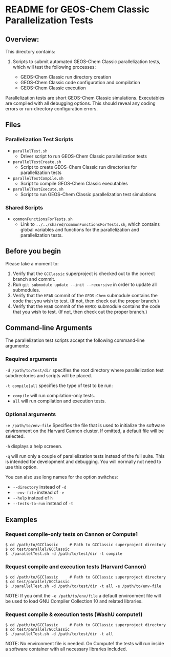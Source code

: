 # README for GEOS-Chem Classic Parallelization Tests

## Overview:

This directory contains:

1. Scripts to submit automated GEOS-Chem Classic parallelization tests, which will test the following processes:

    - GEOS-Chem Classic run directory creation
    - GEOS-Chem Classic code configuration and compilation
    - GEOS-Chem Classic execution

Parallelization tests are short GEOS-Chem Classic simulations.  Executables are compiled with all debugging options.  This should reveal any coding errors or run-directory configuration errors.

## Files

### Parallelization Test Scripts

- `parallelTest.sh`
  - Driver script to run GEOS-Chem Classic parallelization tests
- `parallelTestCreate.sh`
  - Script to create GEOS-Chem Classic run directories for parallelization tests
- `parallelTestCompile.sh`
  - Script to compile GEOS-Chem Classic executables
- `parallelTestExecute.sh`
   - Script to run GEOS-Chem Classic parallelization test simulations

### Shared Scripts

- `commonFunctionsForTests.sh`
  - Link to `../../shared/commonFunctionsForTests.sh`, which contains global variables and functions for the parallelization and parallelization tests.

## Before you begin

Please take a moment to:

1. Verify that the `GCClassic` superproject is checked out to the correct branch and commit.
2. Run `git submodule update --init --recursive` in order to update all submodules.
3. Verify that the `HEAD` commit of the `GEOS-Chem` submodule contains the code that you wish to test. (If not, then check out the proper branch.)
4. Verify that the `HEAD` commit of the `HEMCO` submodule contains the code that you wish to test. (If not, then check out the proper branch.)

## Command-line Arguments

The parallelization test scripts accept the following command-line arguments:

### Required arguments

`-d /path/to/test/dir` specifies the root directory where parallelization test subdirectories and scripts will be placed.

`-t compile|all` specifies the type of test to be run:
  - `compile` will run compilation-only tests.
  - `all` will run compilation and execution tests.

### Optional arguments

`-e /path/to/env-file` Specifies the file that is used to initialize the software environment on the Harvard Cannon cluster.  If omitted, a default file will be selected.

`-h` displays a help screeen.

`-q` will run only a couple of parallelization tests instead of the full suite.  This is intended for development and debugging.  You will normally not need to use this option.

You can also use long names for the option switches:
- `--directory` instead of `-d`
- `--env-file` instead of `-e`
- `--help` instead of `h`
- `--tests-to-run` instead of `-t`

## Examples

### Request compile-only tests on Cannon or Compute1
```console
$ cd /path/to/GCClassic     # Path to GCClassic superproject directory
$ cd test/parallel/GCClassic
$ ./parallelTest.sh -d /path/to/test/dir -t compile
```

### Request compile and execution tests (Harvard Cannon)
```console
$ cd /path/to/GCClassic     # Path to GCClassic superproject directory
$ cd test/parallel/GCClassic
$ ./parallelTest.sh -d /path/to/test/dir -t all -e /path/to/env-file
```
NOTE: If you omit the `-e /path/to/env/file` a default environment file will be used to load GNU Compiler Collection 10 and related libraries.

### Request compile & execution tests (WashU compute1)
```console
$ cd /path/to/GCClassic     # Path to GCClassic superproject directory
$ cd test/parallel/GCClassic
$ ./parallelTest.sh -d /path/to/test/dir -t all
```
NOTE: No environment file is needed.  On Compute1 the tests will run inside a software container with all necessary libraries included.

